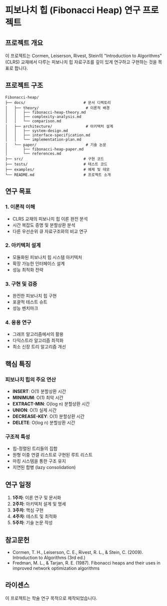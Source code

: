# 피보나치 힙 (Fibonacci Heap) 연구 프로젝트

## 프로젝트 개요
이 프로젝트는 Cormen, Leiserson, Rivest, Stein의 "Introduction to Algorithms" (CLRS) 교재에서 다루는 피보나치 힙 자료구조를 깊이 있게 연구하고 구현하는 것을 목표로 합니다.

## 프로젝트 구조
```
Fibonacci-heap/
├── docs/                          # 문서 디렉토리
│   ├── theory/                     # 이론적 배경
│   │   ├── fibonacci-heap-theory.md
│   │   ├── complexity-analysis.md
│   │   └── comparison.md
│   ├── architecture/               # 아키텍처 설계
│   │   ├── system-design.md
│   │   ├── interface-specification.md
│   │   └── implementation-plan.md
│   └── paper/                      # 기술 논문
│       ├── fibonacci-heap-paper.md
│       └── references.md
├── src/                           # 구현 코드
├── tests/                         # 테스트 코드
├── examples/                      # 예제 및 데모
└── README.md                      # 프로젝트 소개
```

## 연구 목표

### 1. 이론적 이해
- CLRS 교재의 피보나치 힙 이론 완전 분석
- 시간 복잡도 증명 및 분할상환 분석
- 다른 우선순위 큐 자료구조와의 비교 연구

### 2. 아키텍처 설계
- 모듈화된 피보나치 힙 시스템 아키텍처
- 확장 가능한 인터페이스 설계
- 성능 최적화 전략

### 3. 구현 및 검증
- 완전한 피보나치 힙 구현
- 포괄적 테스트 슈트
- 성능 벤치마크

### 4. 응용 연구
- 그래프 알고리즘에서의 활용
- 다익스트라 알고리즘 최적화
- 최소 신장 트리 알고리즘 개선

## 핵심 특징

### 피보나치 힙의 주요 연산
- **INSERT**: O(1) 분할상환 시간
- **MINIMUM**: O(1) 최악 시간
- **EXTRACT-MIN**: O(log n) 분할상환 시간
- **UNION**: O(1) 실제 시간
- **DECREASE-KEY**: O(1) 분할상환 시간
- **DELETE**: O(log n) 분할상환 시간

### 구조적 특성
- 힙-정렬된 트리들의 집합
- 원형 이중 연결 리스트로 구현된 루트 리스트
- 마킹 시스템을 통한 구조 유지
- 지연된 합병 (lazy consolidation)

## 연구 일정
1. **1주차**: 이론 연구 및 문서화
2. **2주차**: 아키텍처 설계 및 명세
3. **3주차**: 핵심 구현
4. **4주차**: 테스트 및 최적화
5. **5주차**: 기술 논문 작성

## 참고문헌
- Cormen, T. H., Leiserson, C. E., Rivest, R. L., & Stein, C. (2009). Introduction to Algorithms (3rd ed.)
- Fredman, M. L., & Tarjan, R. E. (1987). Fibonacci heaps and their uses in improved network optimization algorithms

## 라이센스
이 프로젝트는 학술 연구 목적으로 제작되었습니다.